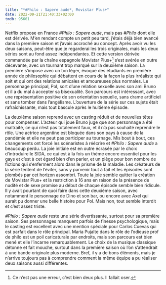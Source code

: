 ```yaml
---
title: "*#Philo : Sapere aude*, Movistar Plus+"
date: 2022-09-21T21:40:33+02:00
tmdb: 95601
---
```


Netflix propose en France *#Philo : Sapere aude*, mais pas *#Philo* dont elle est dérivée. M’en rendant compte un petit peu tard, j’étais déjà bien avancé dans la première saison et j’avais accroché au concept. Après avoir vu les deux saisons, peut-être que je regarderai les trois originales, mais les deux séries sont au fond assez indépendantes. Et cette version dérivée commandée par la chaîne espagnole Movistar Plus+[^1] s’est avérée en outre décevante, avec un tournant trop marqué sur la deuxième saison. La première s’impose avec un ton léger, évoque des étudiants en première année de philosophie qui débattent en cours de la façon la plus irréaliste qui soit et qui ont des relations amicales et amoureuses plus normales. Le personnage principal, Pol, sort d’une relation sexuelle avec son ami Bruno et il a du mal à accepter sa bisexualité. Son parcours est intéressant, avec une représentation positive de son orientation sexuelle, sans drame artificiel et sans tomber dans l’angélisme. L’ouverture de la série sur ces sujets était rafraîchissante, mais tout bascule après le huitième épisode.

La deuxième saison reprend avec un casting réduit et de nouvelles têtes pour compenser. L’acteur qui joue Bruno juge que son personnage a été maltraité, ce qui n’est pas totalement faux, et il n’a pas souhaité reprendre le rôle. Une actrice argentine est bloquée dans son pays à cause de la pandémie et elle ne peut pas participer au tournage. Mis bout à bout, ces changements ont forcé les scénaristes à réécrire et *‌#Philo : Sapere aude* a beaucoup perdu. La joie initiale est en outre écrasée par le choix d’introduire le SIDA, ce qui est à la fois un thème encore essentiel pour les gays et c’est à cet égard bien d’en parler, et un piège pour bon nombre de fictions qui s’enferment alors dans le prisme de la maladie. Les créateurs de la série tentent de l’éviter, sans y parvenir tout à fait et les épisodes sont plombés par cet horizon assombri. Toute la joie semble quitter la création de Movistar Plus+ et la restriction à 16 ans en raison de la présence de nudité et de sexe promise au début de chaque épisode semble bien ridicule. Il y avait pourtant de quoi faire dans cette deuxième saison, avec notamment le personnage de Dino et son bar, ou encore avec Axel qui aurait pu donner une belle histoire pour Pol. Mais non, tout semble interdit et c’est assez triste.

*#Philo : Sapere aude* reste une série divertissante, surtout pour sa première saison. Ses personnages manquent parfois de finesse psychologique, mais le casting est excellent avec une mention spéciale pour Carlos Cuevas qui est parfait dans le rôle principal. María Pujalte dans le rôle de l’odieuse prof de philo est un poil caricaturale par endroits, mais son parcours est bien mené et elle l’incarne remarquablement. Le choix de la musique classique détonne et fait mouche, surtout dans la première saison où l’on s’attendrait à une bande originale plus moderne. Bref, il y a de bons éléments, mais je n’arrive toujours pas à comprendre comment la même équipe a pu réaliser deux saisons aussi différentes. 

[^1]: Ce n’est pas une erreur, c’est bien deux plus. Il fallait oser.